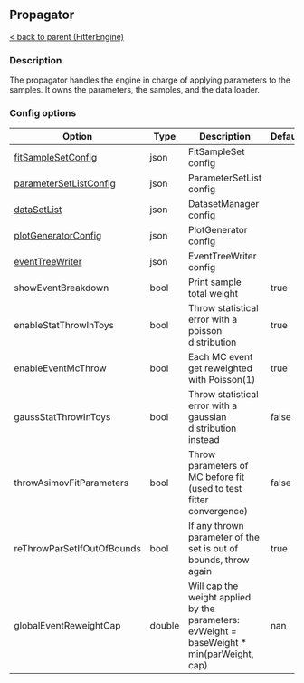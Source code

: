 ## Propagator

[< back to parent (FitterEngine)](./FitterEngine.md)

### Description

The propagator handles the engine in charge of applying parameters to the samples.
It owns the parameters, the samples, and the data loader.


### Config options

| Option                                         | Type   | Description                                                                                | Default |
|------------------------------------------------|--------|--------------------------------------------------------------------------------------------|---------|
| [fitSampleSetConfig](./FitSampleSet.md)        | json   | FitSampleSet config                                                                        |         |
| [parameterSetListConfig](./FitParameterSet.md) | json   | ParameterSetList config                                                                    |         |
| [dataSetList](./DatasetLoader.md)              | json   | DatasetManager config                                                                      |         |
| [plotGeneratorConfig](./PlotGenerator.md)      | json   | PlotGenerator config                                                                       |         |
| [eventTreeWriter](./EventTreeWriter.md)        | json   | EventTreeWriter config                                                                     |         |
| showEventBreakdown                             | bool   | Print sample total weight                                                                  | true    |
| enableStatThrowInToys                          | bool   | Throw statistical error with a poisson distribution                                        | true    |
| enableEventMcThrow                             | bool   | Each MC event get reweighted with Poisson(1)                                               | true    |
| gaussStatThrowInToys                           | bool   | Throw statistical error with a gaussian distribution instead                               | false   |
| throwAsimovFitParameters                       | bool   | Throw parameters of MC before fit (used to test fitter convergence)                        | false   |
| reThrowParSetIfOutOfBounds                     | bool   | If any thrown parameter of the set is out of bounds, throw again                           | true    |
| globalEventReweightCap                         | double | Will cap the weight applied by the parameters: evWeight = baseWeight * min(parWeight, cap) | nan     |

